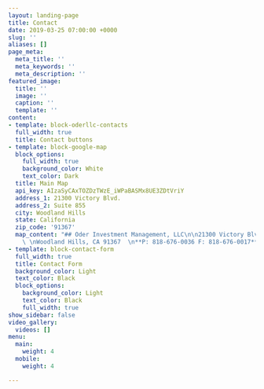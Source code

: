 ```yaml
---
layout: landing-page
title: Contact
date: 2019-03-25 07:00:00 +0000
slug: ''
aliases: []
page_meta:
  meta_title: ''
  meta_keywords: ''
  meta_description: ''
featured_image:
  title: ''
  image: ''
  caption: ''
  template: ''
content:
- template: block-oderllc-contacts
  full_width: true
  title: Contact buttons
- template: block-google-map
  block_options:
    full_width: true
    background_color: White
    text_color: Dark
  title: Main Map
  api_key: AIzaSyCAxTOZDzTWzE_iWPaBASMx8UE3ZDtVriY
  address_1: 21300 Victory Blvd.
  address_2: Suite 855
  city: Woodland Hills
  state: California
  zip_code: '91367'
  map_content: "## Oder Investment Management, LLC\n\n21300 Victory Blvd. Suite 855
    \ \nWoodland Hills, CA 91367  \n**P: 818-676-0036 F: 818-676-0017**"
- template: block-contact-form
  full_width: true
  title: Contact Form
  background_color: Light
  text_color: Black
  block_options:
    background_color: Light
    text_color: Black
    full_width: true
show_sidebar: false
video_gallery:
  videos: []
menu:
  main:
    weight: 4
  mobile:
    weight: 4

---
```

